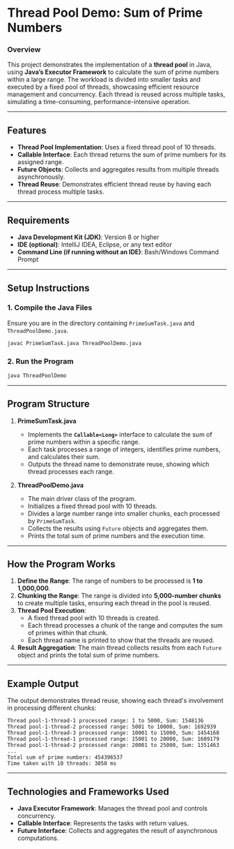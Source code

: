 
# **Thread Pool Demo: Sum of Prime Numbers**

### **Overview**
This project demonstrates the implementation of a **thread pool** in Java, using **Java’s Executor Framework** to calculate the sum of prime numbers within a large range. The workload is divided into smaller tasks and executed by a fixed pool of threads, showcasing efficient resource management and concurrency. Each thread is reused across multiple tasks, simulating a time-consuming, performance-intensive operation.

---

## **Features**
- **Thread Pool Implementation**: Uses a fixed thread pool of 10 threads.
- **Callable Interface**: Each thread returns the sum of prime numbers for its assigned range.
- **Future Objects**: Collects and aggregates results from multiple threads asynchronously.
- **Thread Reuse**: Demonstrates efficient thread reuse by having each thread process multiple tasks.

---

## **Requirements**
- **Java Development Kit (JDK)**: Version 8 or higher
- **IDE (optional)**: IntelliJ IDEA, Eclipse, or any text editor
- **Command Line (if running without an IDE)**: Bash/Windows Command Prompt

---

## **Setup Instructions**

### **1. Compile the Java Files**
Ensure you are in the directory containing `PrimeSumTask.java` and `ThreadPoolDemo.java`.

```bash
javac PrimeSumTask.java ThreadPoolDemo.java
```

### **2. Run the Program**
```bash
java ThreadPoolDemo
```

---

## **Program Structure**

1. **PrimeSumTask.java**  
   - Implements the **`Callable<Long>`** interface to calculate the sum of prime numbers within a specific range.
   - Each task processes a range of integers, identifies prime numbers, and calculates their sum.
   - Outputs the thread name to demonstrate reuse, showing which thread processes each range.

2. **ThreadPoolDemo.java**  
   - The main driver class of the program.
   - Initializes a fixed thread pool with 10 threads.
   - Divides a large number range into smaller chunks, each processed by `PrimeSumTask`.
   - Collects the results using `Future` objects and aggregates them.
   - Prints the total sum of prime numbers and the execution time.

---

## **How the Program Works**
1. **Define the Range**: The range of numbers to be processed is **1 to 1,000,000**.
2. **Chunking the Range**: The range is divided into **5,000-number chunks** to create multiple tasks, ensuring each thread in the pool is reused.
3. **Thread Pool Execution**:
   - A fixed thread pool with 10 threads is created.
   - Each thread processes a chunk of the range and computes the sum of primes within that chunk.
   - Each thread name is printed to show that the threads are reused.
4. **Result Aggregation**: The main thread collects results from each `Future` object and prints the total sum of prime numbers.

---

## **Example Output**
The output demonstrates thread reuse, showing each thread's involvement in processing different chunks:

```
Thread pool-1-thread-1 processed range: 1 to 5000, Sum: 1548136
Thread pool-1-thread-2 processed range: 5001 to 10000, Sum: 1692939
Thread pool-1-thread-3 processed range: 10001 to 15000, Sum: 1454168
Thread pool-1-thread-1 processed range: 15001 to 20000, Sum: 1609179
Thread pool-1-thread-2 processed range: 20001 to 25000, Sum: 1351463
...
Total sum of prime numbers: 454396537
Time taken with 10 threads: 3050 ms
```

---

## **Technologies and Frameworks Used**
- **Java Executor Framework**: Manages the thread pool and controls concurrency.
- **Callable Interface**: Represents the tasks with return values.
- **Future Interface**: Collects and aggregates the result of asynchronous computations.

